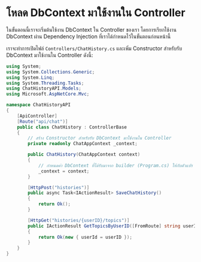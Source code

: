 
# โหลด DbContext มาใช้งานใน Controller

ในขั้นตอนนี้เราจะเริ่มต้นใช้งาน DbContext ใน Controller ของเรา โดยการเรียกใช้งาน DbContext ผ่าน Dependency Injection ที่เราได้กำหนดไว้ในขั้นตอนก่อนหน้านี้

เราจะทำการเปิดไฟล์ `Controllers/ChatHistory.cs` และเพิ่ม Constructor สำหรับรับ DbContext มาใช้งานใน Controller ดังนี้:

```csharp
using System;
using System.Collections.Generic;
using System.Linq;
using System.Threading.Tasks;
using ChatHistoryAPI.Models;
using Microsoft.AspNetCore.Mvc;

namespace ChatHistoryAPI
{
    [ApiController]
    [Route("api/chat")]
    public class ChatHistory : ControllerBase
    {
        // สร้าง Constructor สำหรับรับ DbContext มาใช้งานใน Controller
        private readonly ChatAppContext _context;

        public ChatHistory(ChatAppContext context)
        {
            // กำหนดค่า DbContext ที่ได้รับมาจาก builder (Program.cs) ให้กับตัวแปร _context
            _context = context;
        }

        [HttpPost("histories")]
        public async Task<IActionResult> SaveChatHistory()
        {
            return Ok();
        }

        [HttpGet("histories/{userID}/topics")]
        public IActionResult GetTopicsByUserID([FromRoute] string userID)
        {   
            return Ok(new { userId = userID });
        }
    }
}
```